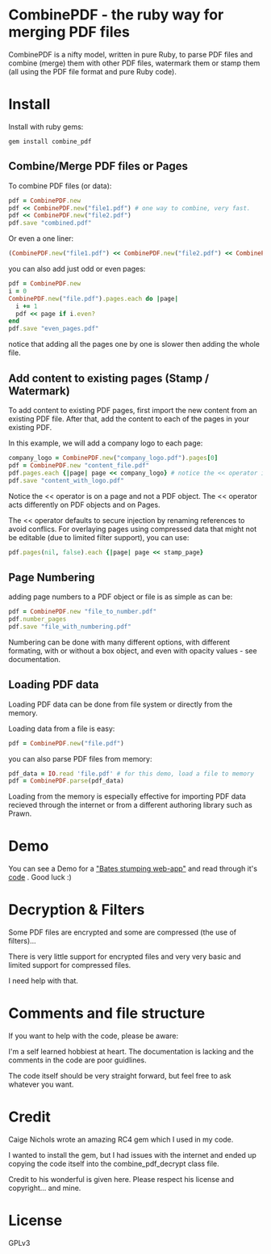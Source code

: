 # CombinePDF - the ruby way for merging PDF files
CombinePDF is a nifty model, written in pure Ruby, to parse PDF files and combine (merge) them with other PDF files, watermark them or stamp them (all using the PDF file format and pure Ruby code).

# Install

Install with ruby gems:
```
gem install combine_pdf
```

## Combine/Merge PDF files or Pages
To combine PDF files (or data):
```ruby
pdf = CombinePDF.new
pdf << CombinePDF.new("file1.pdf") # one way to combine, very fast.
pdf << CombinePDF.new("file2.pdf")
pdf.save "combined.pdf"
```
Or even a one liner:
```ruby
(CombinePDF.new("file1.pdf") << CombinePDF.new("file2.pdf") << CombinePDF.new("file3.pdf")).save("combined.pdf")
```
you can also add just odd or even pages:
```ruby
pdf = CombinePDF.new
i = 0
CombinePDF.new("file.pdf").pages.each do |page|
  i += 1
  pdf << page if i.even?
end
pdf.save "even_pages.pdf"
```

notice that adding all the pages one by one is slower then adding the whole file.
## Add content to existing pages (Stamp / Watermark)

To add content to existing PDF pages, first import the new content from an existing PDF file. After that, add the content to each of the pages in your existing PDF.

In this example, we will add a company logo to each page:
```ruby
company_logo = CombinePDF.new("company_logo.pdf").pages[0]
pdf = CombinePDF.new "content_file.pdf"
pdf.pages.each {|page| page << company_logo} # notice the << operator is on a page and not a PDF object.
pdf.save "content_with_logo.pdf"
```
Notice the << operator is on a page and not a PDF object. The << operator acts differently on PDF objects and on Pages.

The << operator defaults to secure injection by renaming references to avoid conflics. For overlaying pages using compressed data that might not be editable (due to limited filter support), you can use:
```ruby
pdf.pages(nil, false).each {|page| page << stamp_page}
```
## Page Numbering
adding page numbers to a PDF object or file is as simple as can be:
```ruby
pdf = CombinePDF.new "file_to_number.pdf"
pdf.number_pages
pdf.save "file_with_numbering.pdf"
```
Numbering can be done with many different options, with different formating, with or without a box object, and even with opacity values - see documentation.

## Loading PDF data
Loading PDF data can be done from file system or directly from the memory.

Loading data from a file is easy:
```ruby
pdf = CombinePDF.new("file.pdf")
```
you can also parse PDF files from memory:
```ruby
pdf_data = IO.read 'file.pdf' # for this demo, load a file to memory
pdf = CombinePDF.parse(pdf_data)
```
Loading from the memory is especially effective for importing PDF data recieved through the internet or from a different authoring library such as Prawn.

Demo
====

You can see a Demo for a ["Bates stumping web-app"](http://nameless-gorge-3596.herokuapp.com/bates) and read through it's [code](http://nameless-gorge-3596.herokuapp.com/code) . Good luck :)

Decryption & Filters
====================

Some PDF files are encrypted and some are compressed (the use of filters)...

There is very little support for encrypted files and very very basic and limited support for compressed files.

I need help with that.

Comments and file structure
===========================

If you want to help with the code, please be aware:

I'm a self learned hobbiest at heart. The documentation is lacking and the comments in the code are poor guidlines.

The code itself should be very straight forward, but feel free to ask whatever you want.

Credit
======

Caige Nichols wrote an amazing RC4 gem which I used in my code.

I wanted to install the gem, but I had issues with the internet and ended up copying the code itself into the combine_pdf_decrypt class file.

Credit to his wonderful is given here. Please respect his license and copyright... and mine.

License
=======
GPLv3








